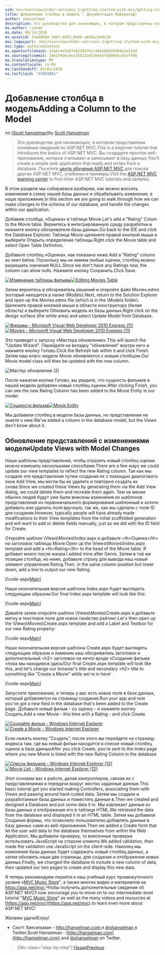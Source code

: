 ```yaml
---
uid: mvc/overview/older-versions-1/getting-started-with-mvc/getting-started-with-mvc-part8
title: Добавление столбца в модель | Документация Майкрософт
author: shanselman
description: Это руководство для начинающих, в котором представлены основные сведения по ASP.NET MVC. Создание простого веб-приложения, которое считывает и записывает в базу данных.
ms.author: riande
ms.date: 08/14/2010
ms.assetid: 7ae696b9-348f-4993-8ebb-a838acbe0c28
msc.legacyurl: /mvc/overview/older-versions-1/getting-started-with-mvc/getting-started-with-mvc-part8
msc.type: authoredcontent
ms.openlocfilehash: 22a6c4e5a07e81d5876cc442e68926094e3a243d
ms.sourcegitcommit: 24b1f6decbb17bb22a45166e5fdb0845c65af498
ms.translationtype: MT
ms.contentlocale: ru-RU
ms.lasthandoff: 03/01/2019
ms.locfileid: "57033801"
---
```

<a name="adding-a-column-to-the-model"></a><span data-ttu-id="35a1e-104">Добавление столбца в модель</span><span class="sxs-lookup"><span data-stu-id="35a1e-104">Adding a Column to the Model</span></span>
====================
<span data-ttu-id="35a1e-105">по [(Scott hanselman)](https://github.com/shanselman)</span><span class="sxs-lookup"><span data-stu-id="35a1e-105">by [Scott Hanselman](https://github.com/shanselman)</span></span>

> <span data-ttu-id="35a1e-106">Это руководство для начинающих, в котором представлены основные сведения по ASP.NET MVC.</span><span class="sxs-lookup"><span data-stu-id="35a1e-106">This is a beginner tutorial that introduces the basics of ASP.NET MVC.</span></span> <span data-ttu-id="35a1e-107">Вы создадите простое веб-приложение, которое считывает и записывает в базу данных.</span><span class="sxs-lookup"><span data-stu-id="35a1e-107">You'll create a simple web application that reads and writes from a database.</span></span> <span data-ttu-id="35a1e-108">Посетите [центр обучения ASP.NET MVC](../../../index.md) для поиска других ASP.NET MVC, учебники и примеры.</span><span class="sxs-lookup"><span data-stu-id="35a1e-108">Visit the [ASP.NET MVC learning center](../../../index.md) to find other ASP.NET MVC tutorials and samples.</span></span>


<span data-ttu-id="35a1e-109">В этом разделе мы собираемся разберем, как можно вносить изменения в схему нашей базы данных и обрабатывать изменения, в наше приложение.</span><span class="sxs-lookup"><span data-stu-id="35a1e-109">In this section we are going to walk through how we can make changes to the schema of our database, and handle the changes within our application.</span></span>

<span data-ttu-id="35a1e-110">Добавим столбца, «Оценка» в таблице Movie.</span><span class="sxs-lookup"><span data-stu-id="35a1e-110">Let's add a "Rating" Colum to the Movie table.</span></span> <span data-ttu-id="35a1e-111">Вернитесь в интегрированную среду разработки и нажмите кнопку обозревателя базы данных.</span><span class="sxs-lookup"><span data-stu-id="35a1e-111">Go back to the IDE and click the Database Explorer.</span></span> <span data-ttu-id="35a1e-112">Таблица Movie щелкните правой кнопкой мыши и выберите Открыть определение таблицы.</span><span class="sxs-lookup"><span data-stu-id="35a1e-112">Right click the Movie table and select Open Table Definition.</span></span>

<span data-ttu-id="35a1e-113">Добавьте столбец «Оценка», как показано ниже.</span><span class="sxs-lookup"><span data-stu-id="35a1e-113">Add a "Rating" column as seen below.</span></span> <span data-ttu-id="35a1e-114">Поскольку мы не имеем любые оценки, столбец можно разрешить значения NULL.</span><span class="sxs-lookup"><span data-stu-id="35a1e-114">Since we don't have any Ratings now, the column can allow nulls.</span></span> <span data-ttu-id="35a1e-115">Нажмите кнопку Сохранить.</span><span class="sxs-lookup"><span data-stu-id="35a1e-115">Click Save.</span></span>

<span data-ttu-id="35a1e-116">[![Изменение таблицы фильмы](getting-started-with-mvc-part8/_static/image2.png)](getting-started-with-mvc-part8/_static/image1.png)</span><span class="sxs-lookup"><span data-stu-id="35a1e-116">[![Editing Movies Table](getting-started-with-mvc-part8/_static/image2.png)](getting-started-with-mvc-part8/_static/image1.png)</span></span>

<span data-ttu-id="35a1e-117">Затем вернитесь в обозреватель решений и откройте файл Movies.edmx (который находится в папке \Models).</span><span class="sxs-lookup"><span data-stu-id="35a1e-117">Next, return to the Solution Explorer and open up the Movies.edmx file (which is in the \Models folder).</span></span> <span data-ttu-id="35a1e-118">Щелкните правой кнопкой мыши в области конструктора (белая область) и выберите Обновить модель из базы данных.</span><span class="sxs-lookup"><span data-stu-id="35a1e-118">Right click on the design surface (the white area) and select Update Model from Database.</span></span>

<span data-ttu-id="35a1e-119">[![Фильмы - Microsoft Visual Web Developer 2010 Express (11)](getting-started-with-mvc-part8/_static/image4.png)](getting-started-with-mvc-part8/_static/image3.png)</span><span class="sxs-lookup"><span data-stu-id="35a1e-119">[![Movies - Microsoft Visual Web Developer 2010 Express (11)](getting-started-with-mvc-part8/_static/image4.png)](getting-started-with-mvc-part8/_static/image3.png)</span></span>

<span data-ttu-id="35a1e-120">Это приведет к запуску «Мастера обновления».</span><span class="sxs-lookup"><span data-stu-id="35a1e-120">This will launch the "Update Wizard".</span></span> <span data-ttu-id="35a1e-121">Перейдите на вкладку "обновления" внутри него и нажмите кнопку Готово.</span><span class="sxs-lookup"><span data-stu-id="35a1e-121">Click the Refresh tab within it and click Finish.</span></span> <span data-ttu-id="35a1e-122">Затем наш класс модели Movie обновляется с новым столбцом.</span><span class="sxs-lookup"><span data-stu-id="35a1e-122">Our Movie model class will then be updated with the new column.</span></span>

![Мастер обновления (2)](getting-started-with-mvc-part8/_static/image5.png)

<span data-ttu-id="35a1e-124">После нажатия кнопки Готово, вы увидите, что сущность фильмов в нашей модели добавлен новый столбец оценки.</span><span class="sxs-lookup"><span data-stu-id="35a1e-124">After clicking Finish, you can see the new Rating Column has been added to the Movie Entity in our model.</span></span>

<span data-ttu-id="35a1e-125">[![Сущности фильма](getting-started-with-mvc-part8/_static/image7.png)](getting-started-with-mvc-part8/_static/image6.png)</span><span class="sxs-lookup"><span data-stu-id="35a1e-125">[![Movie Entity](getting-started-with-mvc-part8/_static/image7.png)](getting-started-with-mvc-part8/_static/image6.png)</span></span>

<span data-ttu-id="35a1e-126">Мы добавили столбец в модели базы данных, но представления не знаете о нем.</span><span class="sxs-lookup"><span data-stu-id="35a1e-126">We've added a column in the database model, but the Views don't know about it.</span></span>

## <a name="update-views-with-model-changes"></a><span data-ttu-id="35a1e-127">Обновление представлений с изменениями модели</span><span class="sxs-lookup"><span data-stu-id="35a1e-127">Update Views with Model Changes</span></span>

<span data-ttu-id="35a1e-128">Наши шаблоны представлений, чтобы отразить новый столбец оценки можно изменить несколькими способами.</span><span class="sxs-lookup"><span data-stu-id="35a1e-128">There are a few ways we could update our view templates to reflect the new Rating column.</span></span> <span data-ttu-id="35a1e-129">Так как мы создали эти представления путем создания их с помощью диалогового окна Add View, мы могли бы их удалить и повторно создать их снова.</span><span class="sxs-lookup"><span data-stu-id="35a1e-129">Since we created these Views by generating them via the Add View dialog, we could delete them and recreate them again.</span></span> <span data-ttu-id="35a1e-130">Тем не менее обычно людей будут уже были внесены изменения их шаблонов представлений из первоначального формирования шаблонный и хотите добавить или удалить поля вручную, так же, как мы сделали с поле ID для создания.</span><span class="sxs-lookup"><span data-stu-id="35a1e-130">However, typically people will have already made modifications to their View templates from the initial scaffolded generation and will want to add or delete fields manually, just as we did with the ID field for Create.</span></span>

<span data-ttu-id="35a1e-131">Откройте шаблон \Views\Movies\Index.aspx и добавьте &lt;th&gt;Оценка&lt;/th&gt; на заголовок таблицы Movie.</span><span class="sxs-lookup"><span data-stu-id="35a1e-131">Open up the \Views\Movies\Index.aspx template and add a &lt;th&gt;Rating&lt;/th&gt; to the head of the Movie table.</span></span> <span data-ttu-id="35a1e-132">Я добавил моего после жанра.</span><span class="sxs-lookup"><span data-stu-id="35a1e-132">I added mine after Genre.</span></span> <span data-ttu-id="35a1e-133">Затем в той же позиции столбца, но ниже, добавьте строку для вывода наш новый элемент управления Rating.</span><span class="sxs-lookup"><span data-stu-id="35a1e-133">Then, in the same column position but lower down, add a line to output our new Rating.</span></span>

[!code-aspx[Main](getting-started-with-mvc-part8/samples/sample1.aspx)]

<span data-ttu-id="35a1e-134">Наши окончательная версия шаблона Index.aspx будет выглядеть следующим образом:</span><span class="sxs-lookup"><span data-stu-id="35a1e-134">Our final Index.aspx template will look like this:</span></span>

[!code-aspx[Main](getting-started-with-mvc-part8/samples/sample2.aspx)]

<span data-ttu-id="35a1e-135">Давайте затем откройте шаблон \Views\Movies\Create.aspx и добавьте метку и текстовое поле для новое свойство рейтинг:</span><span class="sxs-lookup"><span data-stu-id="35a1e-135">Let's then open up the \Views\Movies\Create.aspx template and add a Label and Textbox for our new Rating property:</span></span>

[!code-aspx[Main](getting-started-with-mvc-part8/samples/sample3.aspx)]

<span data-ttu-id="35a1e-136">Наши окончательная версия шаблона Create.aspx будет выглядеть следующим образом и изменим наш обозреватель заголовок и дополнительный &lt;h2&gt; заголовок на нечто вроде «Создание фильма «пока мы находимся здесь!</span><span class="sxs-lookup"><span data-stu-id="35a1e-136">Our final Create.aspx template will look like this, and let's change our browser's title and secondary &lt;h2&gt; title to something like "Create a Movie" while we're in here!</span></span>

[!code-aspx[Main](getting-started-with-mvc-part8/samples/sample4.aspx)]

<span data-ttu-id="35a1e-137">Запустите приложение, и теперь у вас есть новое поле в базе данных, который добавляется на страницу создания.</span><span class="sxs-lookup"><span data-stu-id="35a1e-137">Run your app and now you've got a new field in the database that's been added to the Create page.</span></span> <span data-ttu-id="35a1e-138">Добавьте новый фильм - со оценку - и нажмите кнопку Создать.</span><span class="sxs-lookup"><span data-stu-id="35a1e-138">Add a new Movie - this time with a Rating - and click Create.</span></span>

<span data-ttu-id="35a1e-139">[![Создайте фильм - Windows Internet Explorer](getting-started-with-mvc-part8/_static/image9.png)](getting-started-with-mvc-part8/_static/image8.png)</span><span class="sxs-lookup"><span data-stu-id="35a1e-139">[![Create a Movie - Windows Internet Explorer](getting-started-with-mvc-part8/_static/image9.png)](getting-started-with-mvc-part8/_static/image8.png)</span></span>

<span data-ttu-id="35a1e-140">Если нажать кнопку "Создать", после этого вы перейдете на страницу индекса там, где вы новый фильм находится в списке новый столбец оценок в базе данных</span><span class="sxs-lookup"><span data-stu-id="35a1e-140">After you click Create, you're sent to the Index page where you new Movie is listed with the new Rating Column in the database</span></span>

<span data-ttu-id="35a1e-141">[![Список фильмов - Windows Internet Explorer (12)](getting-started-with-mvc-part8/_static/image11.png)](getting-started-with-mvc-part8/_static/image10.png)</span><span class="sxs-lookup"><span data-stu-id="35a1e-141">[![Movie List - Windows Internet Explorer (12)](getting-started-with-mvc-part8/_static/image11.png)](getting-started-with-mvc-part8/_static/image10.png)</span></span>

<span data-ttu-id="35a1e-142">Этот основам вас к работе, делая контроллеров, связав их с представлениями и передачи вокруг жестко заданные данные.</span><span class="sxs-lookup"><span data-stu-id="35a1e-142">This basic tutorial got you started making Controllers, associating them with Views and passing around hard-coded data.</span></span> <span data-ttu-id="35a1e-143">Затем мы создали и разработанные базы данных и поместить данные в.</span><span class="sxs-lookup"><span data-stu-id="35a1e-143">Then we created and designed a Database and put some data it in.</span></span> <span data-ttu-id="35a1e-144">Мы извлекает данные из базы данных и отображения его в таблице HTML.</span><span class="sxs-lookup"><span data-stu-id="35a1e-144">We retrieved the data from the database and displayed it in an HTML table.</span></span> <span data-ttu-id="35a1e-145">Затем мы добавили Создание формы, что позволило пользователю добавлять данные в базу данных сами из веб-приложения.</span><span class="sxs-lookup"><span data-stu-id="35a1e-145">Then we added a Create form that let the user add data to the database themselves from within the Web Application.</span></span> <span data-ttu-id="35a1e-146">Мы добавили проверку, то внесенные проверки использовать JavaScript на стороне клиента.</span><span class="sxs-lookup"><span data-stu-id="35a1e-146">We added validation, then made the validation use JavaScript on the client-side.</span></span> <span data-ttu-id="35a1e-147">Наконец мы изменения базы данных будет содержать новый столбец данных, а затем обновить наши две страницы, для создания и отображения новых данных.</span><span class="sxs-lookup"><span data-stu-id="35a1e-147">Finally, we changed the database to include a new column of data, then updated our two pages to create and display this new data.</span></span>

<span data-ttu-id="35a1e-148">Я теперь рекомендуем перейти к наш учебный курс промежуточного уровня «[MVC Music Store](../../older-versions/mvc-music-store/mvc-music-store-part-1.md)", а также многих видео и материалов на [ https://asp.net/mvc ](https://asp.net/mvc) Чтобы получить дополнительные сведения об ASP.NET MVC!</span><span class="sxs-lookup"><span data-stu-id="35a1e-148">I now encourage you to move on to our intermediate-level tutorial "[MVC Music Store](../../older-versions/mvc-music-store/mvc-music-store-part-1.md)" as well as the many videos and resources at [https://asp.net/mvc](https://asp.net/mvc) to learn even more about ASP.NET MVC!</span></span>

<span data-ttu-id="35a1e-149">Желаем удачи!</span><span class="sxs-lookup"><span data-stu-id="35a1e-149">Enjoy!</span></span>

- <span data-ttu-id="35a1e-150">Скотт Хансельман - [ http://hanselman.com ](http://hanselman.com) и [ @shanselman ](http://twitter.com/shanselman) в Twitter.</span><span class="sxs-lookup"><span data-stu-id="35a1e-150">Scott Hanselman - [http://hanselman.com](http://hanselman.com) and [@shanselman](http://twitter.com/shanselman) on Twitter.</span></span>

> [!div class="step-by-step"]
> [<span data-ttu-id="35a1e-151">Назад</span><span class="sxs-lookup"><span data-stu-id="35a1e-151">Previous</span></span>](getting-started-with-mvc-part7.md)
